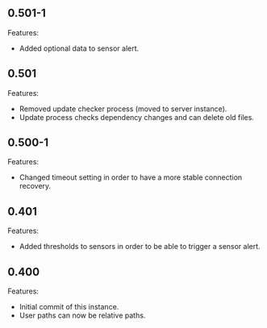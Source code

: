 ## 0.501-1

Features:

* Added optional data to sensor alert.


## 0.501

Features:

* Removed update checker process (moved to server instance).
* Update process checks dependency changes and can delete old files.


## 0.500-1

Features:

* Changed timeout setting in order to have a more stable connection recovery.


## 0.401

Features:

* Added thresholds to sensors in order to be able to trigger a sensor alert.


## 0.400

Features:

* Initial commit of this instance.
* User paths can now be relative paths.
